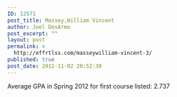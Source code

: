 ```yaml
---
ID: 12571
post_title: Massey,William Vincent
author: Joel DesArmo
post_excerpt: ""
layout: post
permalink: >
  http://effrtlss.com/masseywilliam-vincent-3/
published: true
post_date: 2012-11-02 20:52:30
---
```

<p>Average GPA in Spring 2012 for first course listed: 2.737</p>